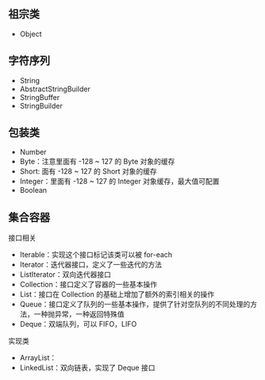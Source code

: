 ## 祖宗类
- Object

## 字符序列
- String
- AbstractStringBuilder
- StringBuffer
- StringBuilder

## 包装类
- Number
- Byte：注意里面有 -128 ~ 127 的 Byte 对象的缓存
- Short: 面有 -128 ~ 127 的 Short 对象的缓存
- Integer：里面有 -128 ~ 127 的 Integer 对象缓存，最大值可配置
- Boolean

## 集合容器
接口相关
- Iterable：实现这个接口标记该类可以被 for-each
- Iterator：迭代器接口，定义了一些迭代的方法
- ListIterator：双向迭代器接口
- Collection：接口定义了容器的一些基本操作
- List：接口在 Collection 的基础上增加了额外的索引相关的操作
- Queue：接口定义了队列的一些基本操作，提供了针对空队列的不同处理的方法，一种抛异常，一种返回特殊值
- Deque：双端队列，可以 FIFO，LIFO

实现类
- ArrayList：
- LinkedList：双向链表，实现了 Deque 接口